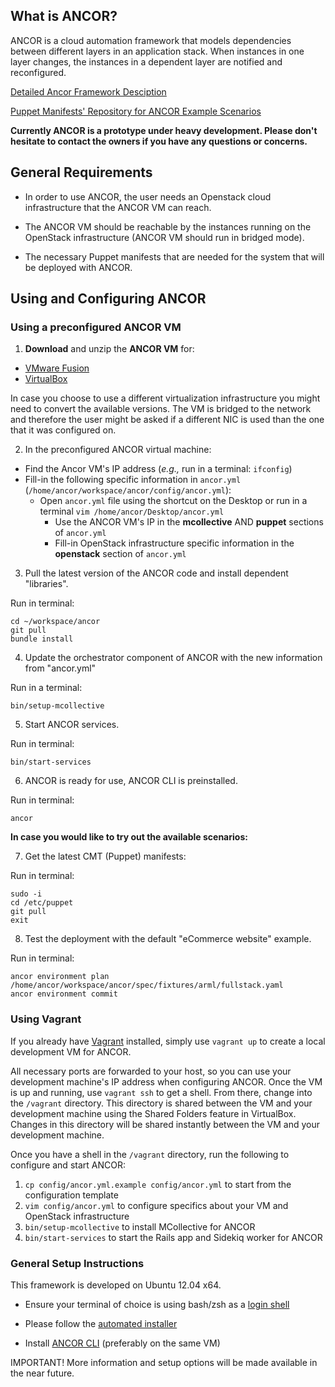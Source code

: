 ## What is ANCOR?

ANCOR is a cloud automation framework that models dependencies between different layers in an
application stack. When instances in one layer changes, the instances in a dependent layer
are notified and reconfigured.

[Detailed Ancor Framework Desciption ](https://dl.dropboxusercontent.com/u/88202830/ANCORAll-in-one.pdf)

[Puppet Manifests' Repository for ANCOR Example Scenarios](https://github.com/arguslab/ancor-puppet)

**Currently ANCOR is a prototype under heavy development. Please don't hesitate to contact the owners if you have any questions or concerns.**

## General Requirements

- In order to use ANCOR, the user needs an Openstack cloud infrastructure that the ANCOR VM can reach.

- The ANCOR VM should be reachable by the instances running on the OpenStack infrastructure (ANCOR VM should run in bridged mode).

- The necessary Puppet manifests that are needed for the system that will be deployed with ANCOR.


## Using and Configuring ANCOR

### Using a preconfigured ANCOR VM

1. **Download** and unzip the **ANCOR VM** for:
  - [VMware Fusion](https://dl.dropboxusercontent.com/u/88202830/ANCOR-Xubuntu-x64.vmwarevm.zip)
  - [VirtualBox](https://dl.dropboxusercontent.com/u/88202830/ANCOR-Xubuntu-x64.ova.zip)

  In case you choose to use a different virtualization infrastructure you might need to convert the available versions. The VM is bridged to the network and therefore the user might be asked if a different NIC is used than the one that it was configured on.

2. In the preconfigured ANCOR virtual machine:
  - Find the Ancor VM's IP address (*e.g.,* run in a terminal: `ifconfig`) 
  - Fill-in the following specific information in `ancor.yml` (`/home/ancor/workspace/ancor/config/ancor.yml`):
    - Open `ancor.yml` file using the shortcut on the Desktop or run in a terminal `vim /home/ancor/Desktop/ancor.yml`
      - Use the ANCOR VM's IP in the **mcollective** AND **puppet** sections of `ancor.yml` 
      - Fill-in OpenStack infrastructure specific information in the **openstack** section of `ancor.yml`

3. Pull the latest version of the ANCOR code and install dependent "libraries".

  Run in terminal:
  ```
  cd ~/workspace/ancor
  git pull
  bundle install
  ```

4. Update the orchestrator component of ANCOR with the new information from "ancor.yml"

  Run in a terminal:
  ```
  bin/setup-mcollective
  ```

5. Start ANCOR services.

  Run in terminal:
  ```
  bin/start-services
  ```

6. ANCOR is ready for use, ANCOR CLI is preinstalled.

  Run in terminal:
  ```
  ancor
  ```

**In case you would like to try out the available scenarios:**

7. Get the latest CMT (Puppet) manifests:

  Run in terminal:
   ```
   sudo -i
   cd /etc/puppet
   git pull
   exit
   ```

8. Test the deployment with the default "eCommerce website" example.

  Run in terminal:
  ```
  ancor environment plan /home/ancor/workspace/ancor/spec/fixtures/arml/fullstack.yaml
  ancor environment commit
  ```

### Using Vagrant

If you already have [Vagrant](http://www.vagrantup.com/) installed, simply use `vagrant up` to create
a local development VM for ANCOR.

All necessary ports are forwarded to your host, so you can use your development machine's IP address when
configuring ANCOR. Once the VM is up and running, use `vagrant ssh` to get a shell. From there, change into
the `/vagrant` directory. This directory is shared between the VM and your development machine using the
Shared Folders feature in VirtualBox. Changes in this directory will be shared instantly between the VM
and your development machine.

Once you have a shell in the `/vagrant` directory, run the following to configure and start ANCOR:

1. `cp config/ancor.yml.example config/ancor.yml` to start from the configuration template
2. `vim config/ancor.yml` to configure specifics about your VM and OpenStack infrastructure
3. `bin/setup-mcollective` to install MCollective for ANCOR
4. `bin/start-services` to start the Rails app and Sidekiq worker for ANCOR

### General Setup Instructions
This framework is developed on Ubuntu 12.04 x64.

- Ensure your terminal of choice is using bash/zsh as a [login shell](https://rvm.io/support/faq)

- Please follow the [automated installer](https://github.com/arguslab/ancor-environment)

- Install [ANCOR CLI](https://github.com/arguslab/ancor-cli) (preferably on the same VM)


IMPORTANT! More information and setup options will be made available in the near future.
